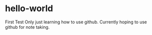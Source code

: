 # hello-world

First Test
Only just learning how to use github. Currently hoping to use github for note taking.
